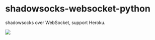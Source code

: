 # shadowsocks-websocket-python
shadowsocks over WebSocket, support Heroku.

[![](https://www.herokucdn.com/deploy/button.svg)](https://heroku.com/deploy?template=https://github.com/CoryHayden/S1/tree/deploy)
